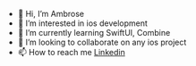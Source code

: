 - 👋 Hi, I’m Ambrose
- 👀 I’m interested in ios development
- 🌱 I’m currently learning SwiftUI, Combine
- 💞️ I’m looking to collaborate on any ios project
- 📫 How to reach me [Linkedin](https://www.linkedin.com/in/ambrose-mbayi/)

<!---
mbayi-ios/mbayi-ios is a ✨ special ✨ repository because its `README.md` (this file) appears on your GitHub profile.
You can click the Preview link to take a look at your changes.
--->
